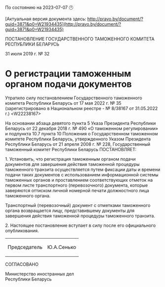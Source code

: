 По состоянию на 2023-07-07 &#x1F550;

[Актуальная версия документа здесь: http://pravo.by/document/?guid=3871&p0=W21934435](http://pravo.by/document/?guid=3871&p0=W21934435)

<p>ПОСТАНОВЛЕНИЕ ГОСУДАРСТВЕННОГО ТАМОЖЕННОГО КОМИТЕТА РЕСПУБЛИКИ БЕЛАРУСЬ</p>
<p>31 июля 2019 г. № 32</p>
<h1>О регистрации таможенным органом подачи документов</h1>
<p>Утратило силу постановлением Государственного таможенного комитета Республики Беларусь от 17 мая 2022 г. № 35 (зарегистрировано в Национальном реестре - № 8/38167 от 31.05.2022 г.) &lt;W22238167&gt;</p>
<p>На основании абзаца девятого пункта 5 Указа Президента Республики Беларусь от 22 декабря 2018 г. № 490 «О таможенном регулировании» и подпункта 10.7 пункта 10 Положения о Государственном таможенном комитете Республики Беларусь, утвержденного Указом Президента Республики Беларусь от 21 апреля 2008 г. № 228, Государственный таможенный комитет Республики Беларусь ПОСТАНОВЛЯЕТ:</p>
<p>1. Установить, что регистрация таможенным органом подачи документов для завершения действия таможенной процедуры таможенного транзита осуществляется путем фиксации даты и времени подачи таких документов с использованием информационной системы таможенных органов и проставлением соответствующих отметок на первом листе транспортного (перевозочного) документа, которые заверяются оттиском личной номерной печати должностного лица таможенного органа.</p>
<p>Транспортный (перевозочный) документ с отметками таможенного органа возвращается лицу, представившему документы для завершения действия таможенной процедуры таможенного транзита.</p>
<p>2. Настоящее постановление вступает в силу после его официального опубликования.</p>
<p></p>
<table><tr>
<td><p>Председатель</p></td>
<td><p>Ю.А.Сенько</p></td>
</tr></table>
<p></p>
<p>СОГЛАСОВАНО</p>
<p>Министерство иностранных дел<br>Республики Беларусь</p>
<p></p>